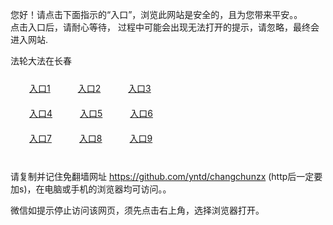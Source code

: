 您好！请点击下面指示的“入口”，浏览此网站是安全的，且为您带来平安。。 <br/>
点击入口后，请耐心等待， 过程中可能会出现无法打开的提示，请忽略，最终会进入网站. </br>

法轮大法在长春<br/>
<div style="padding:10px"><a style="margin:20px" target="_blank" href="https://d30fydyqn0w5o1.cloudfront.net/2Qpsp?vcgweruy" id="ccLink1" rel="nofollow">入口1</a> <a target="_blank" style="margin:20px" href="https://d3qlhnmzwy1w7e.cloudfront.net/2Qpsp?kymdx" id="ccLink2" rel="nofollow">入口2</a> <a style="margin:20px" target="_blank" href="https://d1sor5bvk6levo.cloudfront.net/2Qpsp?onfmkmz" id="ccLink3" rel="nofollow">入口3</a></div>

<div style="padding:10px" ><a style="margin:20px" target="_blank" href="https://d30fydyqn0w5o1.cloudfront.net/2Qpsp?vcgweruy" id="ccLink4" rel="nofollow">入口4</a> <a style="margin:20px" href="https://d3qlhnmzwy1w7e.cloudfront.net/2Qpsp?kymdx" target="_blank" id="ccLink5" rel="nofollow">入口5</a> <a style="margin:20px" href="https://d1sor5bvk6levo.cloudfront.net/2Qpsp?onfmkmz" target="_blank" id="ccLink6" rel="nofollow">入口6</a></div>

<div style="padding:10px"><a style="margin:20px" target="_blank" href="https://d30fydyqn0w5o1.cloudfront.net/2Qpsp?vcgweruy" id="ccLink7" rel="nofollow">入口7</a> <a style="margin:20px" href="https://d3qlhnmzwy1w7e.cloudfront.net/2Qpsp?kymdx" target="_blank" id="ccLink8" rel="nofollow">入口8</a> <a style="margin:20px" target="_blank" href="https://d1sor5bvk6levo.cloudfront.net/2Qpsp?onfmkmz" id="ccLink9" rel="nofollow">入口9</a></div>

<br/>



请复制并记住免翻墙网址 https://github.com/yntd/changchunzx (http后一定要加s)，在电脑或手机的浏览器均可访问。。<br/>

微信如提示停止访问该网页，须先点击右上角，选择浏览器打开。
